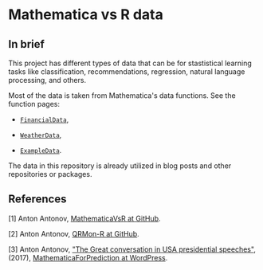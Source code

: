 # Mathematica vs R data

## In brief

This project has different types of data that can be for stastistical learning tasks like
classification, recommendations, regression, natural language processing, and others.

Most of the data is taken from Mathematica's data functions. See the function pages:

- [`FinancialData`](https://reference.wolfram.com/language/ref/FinancialData.html),

- [`WeatherData`](https://reference.wolfram.com/language/ref/WeatherData.html),

- [`ExampleData`](https://reference.wolfram.com/language/ref/ExampleData.html). 

The data in this repository is already utilized in blog posts and other repositories or packages.

## References

[1] Anton Antonov, [MathematicaVsR at GitHub](https://github.com/antononcube/MathematicaVsR).

[2] Anton Antonov, [QRMon-R at GitHub](https://github.com/antononcube/QRMon-R).

[3] Anton Antonov, 
["The Great conversation in USA presidential speeches"](https://mathematicaforprediction.wordpress.com/2017/12/24/the-great-conversation-in-usa-presidential-speeches/), 
(2017),
[MathematicaForPrediction at WordPress](https://mathematicaforprediction.wordpress.com).
